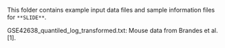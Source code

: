 This folder contains example input data files and sample information files for `**SLIDE**`.


GSE42638_quantiled_log_transformed.txt:
Mouse data from Brandes et al. [1]. 

